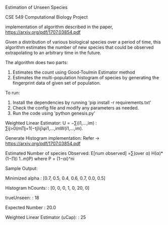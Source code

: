 Estimation of Unseen Species

CSE 549 Computational Biology Project

implementation of algorithm described in the paper, https://arxiv.org/pdf/1707.03854.pdf

Given a distribution of various biological species over a period of time, this algorithm estimates the number of new species that could be observed extrapolating to an arbitrary time in the future. 

The algorithm does two parts:
1. Estimates the count using Good-Toulmin Estimator method
2. Estimates the multi-population histogram of species by generating the fingerprint data of given set of population.

To run:
1. Install the dependencies by running 'pip install -r requirements.txt'
2. Check the config file and modify any parameters as needed.
3. Run the code using 'python genesis.py'


Weighted Linear Estimator:  U = −∑(i1,...,im) : ∑ij>0(m∏j=1(−tj)ij)φi1,...,imW(i1,...,im).

Generate Histogram implementation: Refer -> https://arxiv.org/pdf/1707.03854.pdf

Estimated Number of species Observed: E[num observed] =∑(over α) H(α)*(1−∏(i 1..m)P) where P = (1−αi)^ni


Sample Output:

Minimized alpha                   : [0.7, 0.5, 0.4, 0.6, 0.7, 0.0, 0.5]

Histogram hCounts:                : [0, 0, 0, 1, 0, 20, 0] 

trueUnseen:                       : 18              

Expected Number                   : 20.0

Weighted Linear Estimator (uCap): : 25

